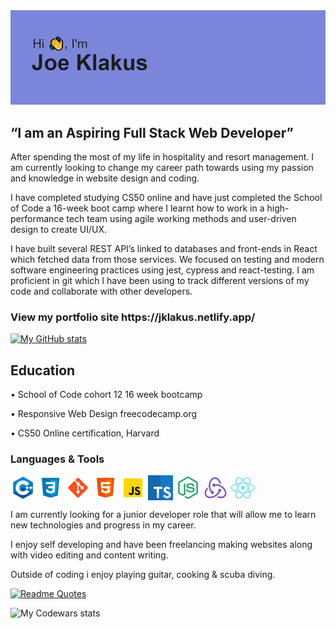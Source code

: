 
<img src="header.png">

<h2>“I am an Aspiring Full Stack Web Developer”</h2>

After spending the most of my life in hospitality and resort management. I am currently looking to change my career path towards using my passion and knowledge in website design and coding.

I have completed studying CS50 online and have just completed the School of Code a 16-week boot camp where I learnt how to work in a high-performance tech team using agile working methods and user-driven design to create UI/UX. 

I have built several REST API’s linked to databases and front-ends in React which fetched data from those services. We focused on testing and modern software engineering practices using jest, cypress and react-testing. I am proficient in git which I have been using to track different versions of my code and collaborate with other developers.

<h3>View my portfolio site https://jklakus.netlify.app/</h3>

[![My GitHub stats](https://github-readme-stats.vercel.app/api?username=JojokCreator&show_icons=true&theme=radical)]()

<h2>Education</h2>

 • School of Code cohort 12 16 week bootcamp 

 • Responsive Web Design freecodecamp.org

 • CS50 Online certification, Harvard

<h3 align="left">Languages & Tools</h3>
<p align="left">
<a href="your link" target="blank"><img align="center" src="cpp.png" alt="" height="40" width="40" /></a>
<a href="your link" target="blank"><img align="center" src="css.png" alt="" height="40" width="40" /></a>
<a href="your link" target="blank"><img align="center" src="git.png" alt="" height="40" width="40" /></a>
<a href="your link" target="blank"><img align="center" src="html.png" alt="" height="40" width="40" /></a>
<a href="your link" target="blank"><img align="center" src="javascript.png" alt="" height="40" width="40" /></a>
<a href="your link" target="blank"><img align="center" src="typescript.png" alt="" height="40" width="40" /></a>
<a href="your link" target="blank"><img align="center" src="node.png" alt="" height="40" width="40" /></a>
<a href="your link" target="blank"><img align="center" src="redux.png" alt="" height="40" width="40" /></a>
<a href="your link" target="blank"><img align="center" src="react.png" alt="" height="40" width="40" /></a>
</p>


I am currently looking for a junior 
developer role that will allow me to learn 
new technologies and progress in my 
career.


I enjoy self developing and have been 
freelancing making websites along with 
video editing and content writing.


Outside of coding i enjoy playing guitar, 
cooking & scuba diving. 

[![Readme Quotes](https://quotes-github-readme.vercel.app/api?type=horizontal&theme=dark)](https://github.com/piyushsuthar/github-readme-quotes)

![My Codewars stats](https://www.codewars.com/users/JojokCreator/badges/large)

